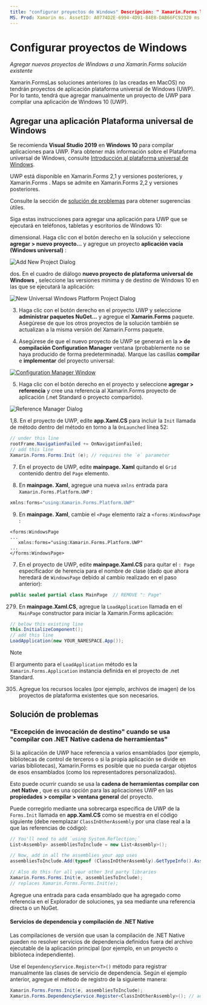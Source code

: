 ```yaml
---
title: "configurar proyectos de Windows" Descripción: " Xamarin.Forms las soluciones anteriores (o las creadas en MacOS) no tendrán proyectos de plataforma universal de Windows, por lo que en este artículo se explica cómo agregar un nuevo proyecto de UWP a una Xamarin.Forms solución existente".
MS. Prod: Xamarin ms. AssetID: A0774D2E-6994-4D91-84E8-DAB66FC92320 ms. Technology: Xamarin-Forms Author: davidbritch ms. Author: dabritch ms. Date: 04/10/2018 no-LOC: [ Xamarin.Forms , Xamarin.Essentials ]
---
```


# <a name="setup-windows-projects"></a>Configurar proyectos de Windows

_Agregar nuevos proyectos de Windows a una Xamarin.Forms solución existente_

Xamarin.FormsLas soluciones anteriores (o las creadas en MacOS) no tendrán proyectos de aplicación plataforma universal de Windows (UWP). Por lo tanto, tendrá que agregar manualmente un proyecto de UWP para compilar una aplicación de Windows 10 (UWP).

## <a name="add-a-universal-windows-platform-app"></a>Agregar una aplicación Plataforma universal de Windows

Se recomienda **Visual Studio 2019** en **Windows 10** para compilar aplicaciones para UWP. Para obtener más información sobre el Plataforma universal de Windows, consulte [Introducción al plataforma universal de Windows](/windows/uwp/get-started/universal-application-platform-guide/).

UWP está disponible en Xamarin.Forms 2,1 y versiones posteriores, y Xamarin.Forms . Maps se admite en Xamarin.Forms 2,2 y versiones posteriores.

Consulte la sección de <a href="#troubleshooting">solución de problemas</a> para obtener sugerencias útiles.

Siga estas instrucciones para agregar una aplicación para UWP que se ejecutará en teléfonos, tabletas y escritorios de Windows 10:

 dimensional. Haga clic con el botón derecho en la solución y seleccione **agregar > nuevo proyecto...** y agregue un proyecto **aplicación vacía (Windows universal)** :

  ![](universal-images/add-wu.png "Add New Project Dialog")

 dos. En el cuadro de diálogo **nuevo proyecto de plataforma universal de Windows** , seleccione las versiones mínima y de destino de Windows 10 en las que se ejecutará la aplicación:

  ![](universal-images/target-version.png "New Universal Windows Platform Project Dialog")

 3. Haga clic con el botón derecho en el proyecto UWP y seleccione **administrar paquetes NuGet...** y agregue el **Xamarin.Forms** paquete. Asegúrese de que los otros proyectos de la solución también se actualizan a la misma versión del Xamarin.Forms paquete.

 4. Asegúrese de que el nuevo proyecto de UWP se generará en la **> de compilación Configuration Manager** ventana (probablemente no se haya producido de forma predeterminada). Marque las casillas **compilar** e **implementar** del proyecto universal:

  [![](universal-images/configuration-sml.png "Configuration Manager Window")](universal-images/configuration.png#lightbox "Configuration Manager Window")

 5. Haga clic con el botón derecho en el proyecto y seleccione **agregar > referencia** y cree una referencia al Xamarin.Forms proyecto de aplicación (.net Standard o proyecto compartido).

  ![](universal-images/addref-sml.png "Reference Manager Dialog")

 1,8. En el proyecto de UWP, edite **app.Xaml.CS** para incluir la `Init` llamada de método dentro del método en torno a la `OnLaunched` línea 52:

```csharp
// under this line
rootFrame.NavigationFailed += OnNavigationFailed;
// add this line
Xamarin.Forms.Forms.Init (e); // requires the `e` parameter
```

 7. En el proyecto de UWP, edite **mainpage. Xaml** quitando el `Grid` contenido dentro del `Page` elemento.

 203. En **mainpage. Xaml**, agregue una nueva `xmlns` entrada para `Xamarin.Forms.Platform.UWP` :

```csharp
xmlns:forms="using:Xamarin.Forms.Platform.UWP"
```

 9. En **mainpage. Xaml**, cambie el `<Page` elemento raíz a `<forms:WindowsPage` :

```xaml
<forms:WindowsPage
...
   xmlns:forms="using:Xamarin.Forms.Platform.UWP"
...
</forms:WindowsPage>
```

 7. En el proyecto de UWP, edite **mainpage.Xaml.CS** para quitar el `: Page` especificador de herencia para el nombre de clase (dado que ahora heredará de `WindowsPage` debido al cambio realizado en el paso anterior):

```csharp
public sealed partial class MainPage  // REMOVE ": Page"
```

 279. En **mainpage.Xaml.CS**, agregue la `LoadApplication` llamada en el `MainPage` constructor para iniciar la Xamarin.Forms aplicación:

```csharp
// below this existing line
this.InitializeComponent();
// add this line
LoadApplication(new YOUR_NAMESPACE.App());
```

> [!NOTE]
> El argumento para el `LoadApplication` método es la `Xamarin.Forms.Application` instancia definida en el proyecto de .net Standard.

<!--
11 . Double-click **Package.appxmanifest** to set these capabilities
  that are often required:

  Capabilities set:

  * Internet (Client)
  * Location
-->

305. Agregue los recursos locales (por ejemplo, archivos de imagen) de los proyectos de plataforma existentes que son necesarios.

## <a name="troubleshooting"></a>Solución de problemas

### <a name="target-invocation-exception-when-using-compile-with-net-native-tool-chain"></a>"Excepción de invocación de destino" cuando se usa "compilar con .NET Native cadena de herramientas"

Si la aplicación de UWP hace referencia a varios ensamblados (por ejemplo, bibliotecas de control de terceros o si la propia aplicación se divide en varias bibliotecas), Xamarin.Forms es posible que no pueda cargar objetos de esos ensamblados (como los representadores personalizados).

Esto puede ocurrir cuando se usa la **cadena de herramientas compilar con .net Native** , que es una opción para las aplicaciones UWP en las **propiedades > compilar > ventana general** del proyecto.

Puede corregirlo mediante una sobrecarga específica de UWP de la `Forms.Init` llamada en **app.Xaml.CS** como se muestra en el código siguiente (debe reemplazar `ClassInOtherAssembly` por una clase real a la que las referencias de código):

```csharp
// You'll need to add `using System.Reflection;`
List<Assembly> assembliesToInclude = new List<Assembly>();

// Now, add in all the assemblies your app uses
assembliesToInclude.Add(typeof (ClassInOtherAssembly).GetTypeInfo().Assembly);

// Also do this for all your other 3rd party libraries
Xamarin.Forms.Forms.Init(e, assembliesToInclude);
// replaces Xamarin.Forms.Forms.Init(e);
```

Agregue una entrada para cada ensamblado que ha agregado como referencia en el Explorador de soluciones, ya sea mediante una referencia directa o un NuGet.

#### <a name="dependency-services-and-net-native-compilation"></a>Servicios de dependencia y compilación de .NET Native

Las compilaciones de versión que usan la compilación de .NET Native pueden no resolver servicios de dependencia definidos fuera del archivo ejecutable de la aplicación principal (por ejemplo, en un proyecto o biblioteca independiente).

Use el `DependencyService.Register<T>()` método para registrar manualmente las clases de servicio de dependencia. Según el ejemplo anterior, agregue el método de registro de la siguiente manera:

```csharp
Xamarin.Forms.Forms.Init(e, assembliesToInclude);
Xamarin.Forms.DependencyService.Register<ClassInOtherAssembly>(); // add this
```
